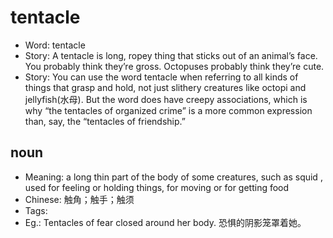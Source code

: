 # tentacle

- Word: tentacle
- Story: A tentacle is long, ropey thing that sticks out of an animal’s face. You probably think they’re gross. Octopuses probably think they’re cute.
- Story: You can use the word tentacle when referring to all kinds of things that grasp and hold, not just slithery creatures like octopi and jellyfish(水母). But the word does have creepy associations, which is why “the tentacles of organized crime” is a more common expression than, say, the “tentacles of friendship.”

## noun

- Meaning: a long thin part of the body of some creatures, such as squid , used for feeling or holding things, for moving or for getting food
- Chinese: 触角；触手；触须
- Tags: 
- Eg.: Tentacles of fear closed around her body. 恐惧的阴影笼罩着她。

